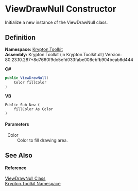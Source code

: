 # ViewDrawNull Constructor


Initialize a new instance of the ViewDrawNull class.



## Definition
**Namespace:** <a href="79d2eac2-21f4-54ff-7552-b20c33c30600.md">Krypton.Toolkit</a>  
**Assembly:** Krypton.Toolkit (in Krypton.Toolkit.dll) Version: 80.23.10.287+8d7660f9dc5efd033fabe008ebfb904beab6d444

**C#**
``` C#
public ViewDrawNull(
	Color fillColor
)
```
**VB**
``` VB
Public Sub New ( 
	fillColor As Color
)
```



#### Parameters
<dl><dt>  Color</dt><dd>Color to fill drawing area.</dd></dl>

## See Also


#### Reference
<a href="96ce2f43-62a4-00b9-b586-0ec123f64abd.md">ViewDrawNull Class</a>  
<a href="79d2eac2-21f4-54ff-7552-b20c33c30600.md">Krypton.Toolkit Namespace</a>  
